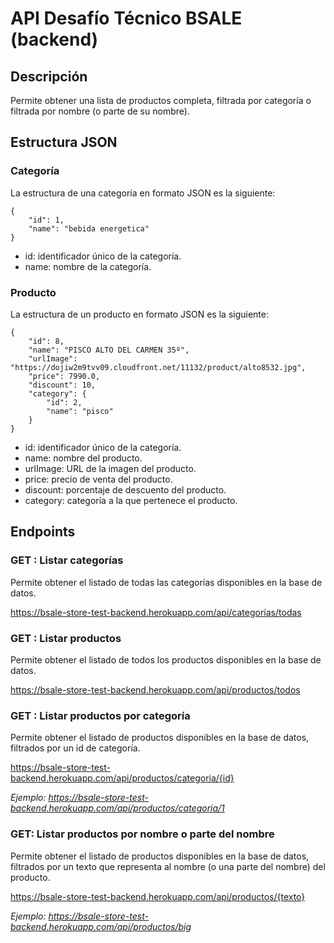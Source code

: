 # API Desafío Técnico BSALE (backend)

## Descripción
Permite obtener una lista de productos completa, filtrada por categoría o filtrada por nombre (o parte de su nombre).

## Estructura JSON
### Categoría
La estructura de una categoría en formato JSON es la siguiente:

    {
        "id": 1,
        "name": "bebida energetica"
    }

* id: identificador único de la categoría.
* name: nombre de la categoría.

### Producto
La estructura de un producto en formato JSON es la siguiente:

    {
        "id": 8,
        "name": "PISCO ALTO DEL CARMEN 35º",
        "urlImage": "https://dojiw2m9tvv09.cloudfront.net/11132/product/alto8532.jpg",
        "price": 7990.0,
        "discount": 10,
        "category": {
            "id": 2,
            "name": "pisco"
        }
    }

* id: identificador único de la categoría.
* name: nombre del producto.
* urlImage: URL de la imagen del producto.
* price: precio de venta del producto.
* discount: porcentaje de descuento del producto.
* category: categoría a la que pertenece el producto.

## Endpoints

### GET : Listar categorías
Permite obtener el listado de todas las categorías disponibles en la base de datos.

https://bsale-store-test-backend.herokuapp.com/api/categorías/todas

### GET : Listar productos
Permite obtener el listado de todos los productos disponibles en la base de datos.

https://bsale-store-test-backend.herokuapp.com/api/productos/todos

### GET : Listar productos por categoría 
Permite obtener el listado de productos disponibles en la base de datos, filtrados por un id de categoría.

https://bsale-store-test-backend.herokuapp.com/api/productos/categoria/{id}

*Ejemplo: https://bsale-store-test-backend.herokuapp.com/api/productos/categoria/1*

### GET: Listar productos por nombre o parte del nombre
Permite obtener el listado de productos disponibles en la base de datos, filtrados por un texto que
representa al nombre (o una parte del nombre) del producto.

https://bsale-store-test-backend.herokuapp.com/api/productos/{texto}

*Ejemplo: https://bsale-store-test-backend.herokuapp.com/api/productos/big*